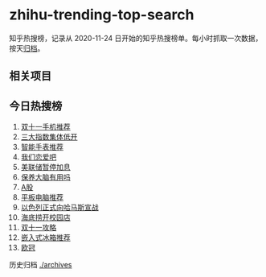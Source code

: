 # zhihu-trending-top-search

知乎热搜榜，记录从 2020-11-24
日开始的知乎热搜榜单。每小时抓取一次数据，按天[归档](./archives)。

## 相关项目

## 今日热搜榜

<!-- BEGIN -->
<!-- 最后更新时间 Thu Oct 26 2023 14:14:36 GMT+0800 (China Standard Time) -->

1. [双十一手机推荐](https://www.zhihu.com/search?q=双十一手机推荐)
1. [三大指数集体低开](https://www.zhihu.com/search?q=三大指数集体低开)
1. [智能手表推荐](https://www.zhihu.com/search?q=智能手表推荐)
1. [我们恋爱吧](https://www.zhihu.com/search?q=我们恋爱吧)
1. [美联储暂停加息](https://www.zhihu.com/search?q=美联储暂停加息)
1. [保养大脑有用吗](https://www.zhihu.com/search?q=保养大脑有用吗)
1. [A股](https://www.zhihu.com/search?q=A股)
1. [平板电脑推荐](https://www.zhihu.com/search?q=平板电脑推荐)
1. [以色列正式向哈马斯宣战](https://www.zhihu.com/search?q=以色列正式向哈马斯宣战)
1. [海底捞开校园店](https://www.zhihu.com/search?q=海底捞开校园店)
1. [双十一攻略](https://www.zhihu.com/search?q=双十一攻略)
1. [嵌入式冰箱推荐](https://www.zhihu.com/search?q=嵌入式冰箱推荐)
1. [欧冠](https://www.zhihu.com/search?q=欧冠)

<!-- END -->

历史归档 [./archives](./archives)
